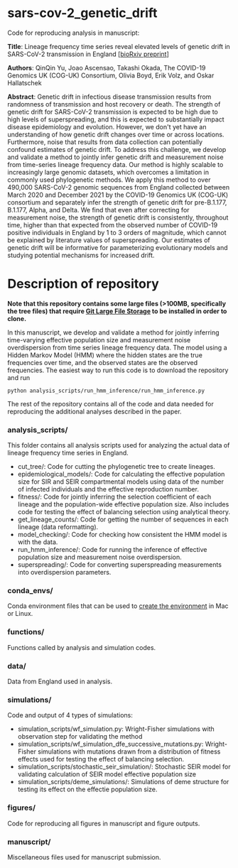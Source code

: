 # sars-cov-2_genetic_drift
 Code for reproducing analysis in manuscript: 
 
**Title**: 
Lineage frequency time series reveal elevated levels of genetic drift in SARS-CoV-2 transmission in England [[bioRxiv preprint](https://www.biorxiv.org/content/10.1101/2022.11.21.517390v2)]

**Authors**: 
QinQin Yu, Joao Ascensao, Takashi Okada, The COVID-19 Genomics UK (COG-UK) Consortium, Olivia Boyd, Erik Volz, and Oskar Hallatschek
 
**Abstract**:
Genetic drift in infectious disease transmission results from randomness of transmission and host recovery or death. The strength of genetic drift for SARS-CoV-2 transmission is expected to be high due to high levels of superspreading, and this is expected to substantially impact disease epidemiology and evolution. However, we don't yet have an understanding of how genetic drift changes over time or across locations. Furthermore, noise that results from data collection can potentially confound estimates of genetic drift. To address this challenge, we develop and validate a method to jointly infer genetic drift and measurement noise from time-series lineage frequency data. Our method is highly scalable to increasingly large genomic datasets, which overcomes a limitation in commonly used phylogenetic methods. We apply this method to over 490,000 SARS-CoV-2 genomic sequences from England collected between March 2020 and December 2021 by the COVID-19 Genomics UK (COG-UK) consortium and separately infer the strength of genetic drift for pre-B.1.177, B.1.177, Alpha, and Delta. We find that even after correcting for measurement noise, the strength of genetic drift is consistently, throughout time, higher than that expected from the observed number of COVID-19 positive individuals in England by 1 to 3 orders of magnitude, which cannot be explained by literature values of superspreading. Our estimates of genetic drift will be informative for parameterizing evolutionary models and studying potential mechanisms for increased drift.

# Description of repository

**Note that this repository contains some large files (>100MB, specifically the tree files) that require [Git Large File Storage](https://git-lfs.com/) to be installed in order to clone.**

 In this manuscript, we develop and validate a method for jointly inferring time-varying effective population size and measurement noise overdispersion from time series lineage frequency data. The model using a Hidden Markov Model (HMM) where the hidden states are the true frequencies over time, and the observed states are the observed frequencies. The easiest way to run this code is to download the repository and run
 
 `python analysis_scripts/run_hmm_inference/run_hmm_inference.py`
 
 The rest of the repository contains all of the code and data needed for reproducing the additional analyses described in the paper. 
 
### analysis_scripts/
This folder contains all analysis scripts used for analyzing the actual data of lineage frequency time series in England. 
- cut_tree/: Code for cutting the phylogenetic tree to create lineages.
- epidemiological_models/: Code for calculating the effective population size for SIR and SEIR compartmental models using data of the number of infected individuals and the effective reproduction number.
- fitness/: Code for jointly inferring the selection coefficient of each lineage and the population-wide effective population size. Also includes code for testing the effect of balancing selection using analytical theory.
- get_lineage_counts/: Code for getting the number of sequences in each lineage (data reformatting).
- model_checking/: Code for checking how consistent the HMM model is with the data.
- run_hmm_inference/: Code for running the inference of effective population size and measurement noise overdispersion. 
- superspreading/: Code for converting superspreading measurements into overdispersion parameters.

### conda_envs/
Conda environment files that can be used to [create the environment](https://conda.io/projects/conda/en/latest/user-guide/tasks/manage-environments.html#creating-an-environment-from-an-environment-yml-file) in Mac or Linux. 

### functions/
Functions called by analysis and simulation codes. 

### data/
Data from England used in analysis. 

### simulations/
Code and output of 4 types of simulations: 
- simulation_scripts/wf_simulation.py: Wright-Fisher simulations with observation step for validating the method
- simulation_scripts/wf_simulation_dfe_successive_mutations.py: Wright-Fisher simulations with mutations drawn from a distribution of fitness effects used for testing the effect of balancing selection.
- simulation_scripts/stochastic_seir_simulation/: Stochastic SEIR model for validating calculation of SEIR model effective population size
- simulation_scripts/deme_simulations/: Simulations of deme structure for testing its effect on the effectie population size. 

### figures/
Code for reproducing all figures in manuscript and figure outputs.

### manuscript/
Miscellaneous files used for manuscript submission. 


 
 
